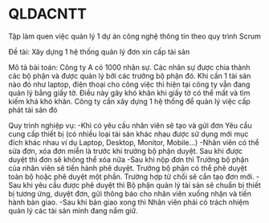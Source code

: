 # QLDACNTT
 
Tập làm quen việc quản lý 1 dự án công nghệ thông tin theo quy trình Scrum 

Đề tài: Xây dựng 1 hệ thống quản lý đơn xin cấp tài sản

Mô tả bài toán: Công ty A có 1000 nhân sự. Các nhân sự được chia thành các bộ phận và được quản lý bởi các trưởng bộ phận đó. Khi cần 1 tài sản nào đó như laptop, điện thoại cho công việc thì hiện tại công ty vẫn đang quản lý bằng giấy tờ. Điều này gây khó khăn khi giấy tờ có thể mất và tìm kiếm khá khó khăn. Công ty cần xây dựng 1 hệ thống để quản lý việc cấp phát tài sản đó 

Quy trình nghiệp vụ: 
-Khi có yêu cầu nhân viên sẽ tạo và gửi đơn Yêu cầu cung cấp thiết bị (có nhiều loại tài sản khác nhau được sử dụng mới mục đích khác nhau ví dụ Laptop, Desktop, Monitor, Mobile…)
-Nhân viên có thể sửa đơn, xóa đơn miễn là trước khi trưởng bộ phận duyệt. Sau khi được duyệt thì đơn sẽ không thể xóa nữa
-Sau khi nộp đơn thì Trưởng bộ phận của nhân viên sẽ tiến hành phê duyệt. Trưởng bộ phận có thể phê duyệt toàn bộ hoặc phê duyệt một phần. Trường hợp từ chối sẽ cần tạo đơn mới.
-Sau khi yêu cầu được phê duyệt thì Bộ phận quản lý tài sản sẽ chuẩn bị thiết bị tương ứng, duyệt đơn, gửi thông báo cho nhân viên xuống nhận và tiến hành bàn giao.
-Sau khi bản giao xong thì Nhân viên phải có trách nhiệm quản lý các tài sản mình đang nắm giữ.
